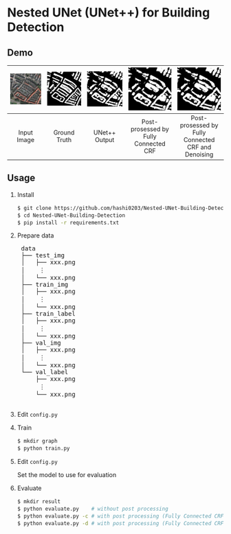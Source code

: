 # Nested UNet (UNet++) for Building Detection

## Demo

| <img src="img/val_img.png" alt="val_img" width="400px"> | <img src="img/val_label.png" alt="val_label" width="400px"> | <img src="img/output.png" alt="output" width="400px"> | <img src="img/CRF.png" alt="CRF" width="400px"> | <img src="img/denoised.png" alt="denoised" width="400px"> |
|:-------------------------------:|:-----------------------------:|:-----------------------------:|:-----------------------------:|:-----------------------------:|
| Input Image | Ground Truth | UNet++ Output | Post-prosessed by Fully Connected CRF |  Post-prosessed by Fully Connected CRF and Denoising |

## Usage

1. Install

    ```bash
    $ git clone https://github.com/hashi0203/Nested-UNet-Building-Detection.git
    $ cd Nested-UNet-Building-Detection
    $ pip install -r requirements.txt
    ```

2. Prepare data

    <pre>
    data
    ├── test_img
    │   ├── xxx.png
    │    &#65049;
    │   └── xxx.png
    ├── train_img
    │   ├── xxx.png
    │    &#65049;
    │   └── xxx.png
    ├── train_label
    │   ├── xxx.png
    │    &#65049;
    │   └── xxx.png
    ├── val_img
    │   ├── xxx.png
    │    &#65049;
    │   └── xxx.png
    └── val_label
        ├── xxx.png
         &#65049;
        └── xxx.png
    </pre>

3. Edit `config.py`

4. Train

    ```bash
    $ mkdir graph
    $ python train.py
    ```

5. Edit `config.py`

    Set the model to use for evaluation

6. Evaluate

    ```bash
    $ mkdir result
    $ python evaluate.py    # without post processing
    $ python evaluate.py -c # with post processing (Fully Connected CRF)
    $ python evaluate.py -d # with post processing (Fully Connected CRF and denoising)
    ```
